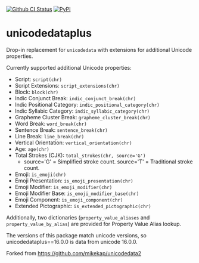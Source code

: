 [![Github CI Status](https://github.com/iwsfutcmd/unicodedataplus/workflows/Tests/badge.svg)](https://github.com/iwsfutcmd/unicodedataplus/actions?query=workflow%3A%22Tests%22)
[![PyPI](https://img.shields.io/pypi/v/unicodedataplus.svg)](https://pypi.org/project/unicodedataplus/)

unicodedataplus
============

Drop-in replacement for `unicodedata` with extensions for additional Unicode properties.

Currently supported additional Unicode properties:

* Script: `script(chr)`
* Script Extensions: `script_extensions(chr)`
* Block: `block(chr)`
* Indic Conjunct Break: `indic_conjunct_break(chr)`
* Indic Positional Category: `indic_positional_category(chr)`
* Indic Syllabic Category: `indic_syllabic_category(chr)`
* Grapheme Cluster Break: `grapheme_cluster_break(chr)`
* Word Break: `word_break(chr)`
* Sentence Break: `sentence_break(chr)`
* Line Break: `line_break(chr)`
* Vertical Orientation: `vertical_orientation(chr)`
* Age: `age(chr)`
* Total Strokes (CJK): `total_strokes(chr, source='G')`
  * source='G' = Simplified stroke count. source='T' = Traditional stroke count.
* Emoji: `is_emoji(chr)`
* Emoji Presentation: `is_emoji_presentation(chr)`
* Emoji Modifier: `is_emoji_modifier(chr)`
* Emoji Modifier Base: `is_emoji_modifier_base(chr)`
* Emoji Component: `is_emoji_component(chr)`
* Extended Pictographic: `is_extended_pictographic(chr)`

Additionally, two dictionaries (`property_value_aliases` and `property_value_by_alias`) are provided for Property Value Alias lookup.

The versions of this package match unicode versions, so unicodedataplus==16.0.0 is data from unicode 16.0.0.

Forked from https://github.com/mikekap/unicodedata2
